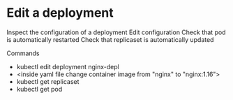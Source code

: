# Edit a deployment 

Inspect the configuration of a deployment 
Edit configuration 
Check that pod is automatically restarted 
Check that replicaset is automatically updated 

Commands

* kubectl edit deployment nginx-depl
* <inside yaml file change container image from "nginx" to "nginx:1.16">
* kubectl get replicaset
* kubectl get pod
